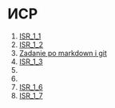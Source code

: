 # ИСР
1. [ISR_1_1](https://github.com/Kirillakrill/Kirill/blob/master/ISR_1_1.pdf)
2. [ISR_1_2](https://github.com/Kirillakrill/Kirill/blob/master/ISR_1_2.jpg)
3. [Zadanie po markdown i git](https://github.com/herzenuni/zadanie-po-markdown-i-git-Kirillakrill)
4. [ISR_1_3](https://github.com/Kirillakrill/Kirill/blob/master/ISR_1_3.pdf)
5.
6.
7. [ISR_1_6](https://github.com/Kirillakrill/Kirill/blob/master/ISR_1_6.pdf)
8. [ISR_1_7](https://github.com/Kirillakrill/Kirill/blob/master/ISR_1_7.pdf)
